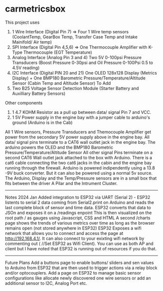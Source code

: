 # carmetricsbox
This project uses  
1. 1 Wire Interface  (Digital Pin 7) => Four 1 Wire temp sensors (CoolantTemp, GearBox Temp, Transfer Case Temp and Intake Mainifold/ Air temp)
2. SPI Interface (Digital Pin 4,5,6) => One Thermocouple Amplifier with K-Type Thermocouple (EGT Temperature)
3. Analog Interface (Analog Pin 3 and 4) Two 5V 0-100psi Pressure Transducers (Boost Pressure 0-30psi  and Oil Pressure 0-100Psi 0.5 to 4.5V reading)
4. I2C Interface (Digital PIN 20 and 21) One OLED 128x128 Display (Metrics Display) + One BMP180 Barometric Pressure/Temperature/Altitude Sensor (Cabin Temp and Altitude Sensor) 
    To Add
6. Two B25 Voltage Sensor Detection Module (Starter Battery and Auxilliary Battery Sensors)

Other components 
1. 1 4.7 KOHM Resistor as a pull up between data/ signal Pin 7 and VCC.
2. 1 5V Power supply in the engine bay with a jumper cable to arduino's ground (Arduino is in the Cab)

All 1 Wire sensors, Pressure Transducers and Themocouple Amplifier get power from the secondary 5V power supply above in the engine bay.
All data/ signal pins terminate to a CAT6 wall outlet jack in the engine bay. 
The arduino powers the OLED and the BMP180 Barometric Pressure/Temperature/Altitude Sensor
All other signal Pins terminate on a second CAT6 Wall outlet jack attached to the box with Arduino. 
There is a cat6 cable connecting the two cat6 jacks in the cabin and the engine bay running through the firewall.
Arduino is powered indipendently using a 13.8 -9V buck converter. But it can also be powered using a normal 5v source.
The Arduino, Display and the Temp/Pressure sensors are in a small box that fits between the driver A Pilar and the Intrument Cluster. 

--------------------------------------------------------------------------------------------------
Notes 2024 Jan
Added integration to ESP32 via UART (Serial 2) -
ESP32 listents to serial 2 data coming from Serial2.print on Arduino and reads the last complete block of sensor and time data.
ESP32 converts that data to JSOn and exposes it on a /readings enpoint
This is then visualized on the root path / as gauges using Javascript, CSS and HTML
A second /charts page shows the trends of various metrics over time as long as the browser remains open (not stored anywhere in ESP32)
ESP32 Exposes a wifi network that allows you to connect and access the page at http://192.168.4.1/. It can also connect to your exixting wifi network by commenting out ( //Set ESP32 as Wifi Client). You can use as both AP and client but I have noted that ESP32 is running out of resources if you do that. 


-----------------------------------------------------------------------------------------------------
Future Plans
Add a buttons page to enable buttons/ sliders and sen values to Arduino from ESP32 that are then used to trigger actions via a relay block and/or optocouplers.
Add a page on ESP32 to manage basic sensor configurations like allocate newly discovered one wire sensors or add an additional sensor to I2C, Analog Port etc. 




